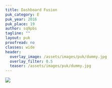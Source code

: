 ```yaml
---
title: Dashboard Fusion
puk_category: E
puk_year: 2016
puk_place: 19
author: sq9pbs
tagline: ""
layout: puk
proofread: no
classes: wide
header:
  overlay_image: /assets/images/puk/dummy.jpg
  overlay_filter: 0.5
  teaser: /assets/images/puk/dummy.jpg
---
```




![](assets/img/work-in-progress.jpg) 







